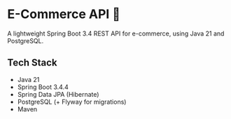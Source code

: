 # E-Commerce API 🛒
A lightweight Spring Boot 3.4 REST API for e-commerce, using Java 21 and PostgreSQL.

## Tech Stack
- Java 21
- Spring Boot 3.4.4
- Spring Data JPA (Hibernate)
- PostgreSQL (+ Flyway for migrations)
- Maven
